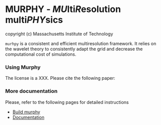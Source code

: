 # MURPHY - *MU*lti*R*esolution multi*PHY*sics
copyright (c) Massachusetts Institute of Technology

`murhpy` is a consistent and efficient multiresolution framework. It relies on the wavelet theory to consistently adapt the grid and decrease the computational cost of simulations.

<!-- from https://github.com/Naereen/badges -->
<!-- ![murphy - CI](https://github.com/van-Rees-Lab/murphy/workflows/murphy%20-%20CI/badge.svg) -->
<!-- [![Maintenance](https://img.shields.io/badge/Maintained%3F-yes-blue.svg)](https://github.com/van-Rees-Lab/murphy/graphs/commit-activity) -->
<!-- not available since the repo is private :-) -->
<!-- [![GitHub issues](https://img.shields.io/github/issues/van-Rees-Lab/murphy.js.svg)](https://github.com/van-Rees-Lab/murphy/issues) -->

### Using Murphy
The license is a XXX. Please cite the following paper:

### More documentation
Please, refer to the following pages for detailed instructions
- [Build murphy](doc/build.md)
- [Documentation](doc/documentation.md)

